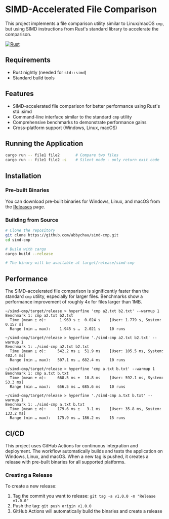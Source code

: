 # SIMD-Accelerated File Comparison

This project implements a file comparison utility similar to Linux/macOS `cmp`, but using SIMD instructions from Rust's standard library to accelerate the comparison.

[![Rust](https://github.com/abbychau/simd-cmp/actions/workflows/rust.yml/badge.svg)](https://github.com/abbychau/simd-cmp/actions/workflows/rust.yml)

## Requirements

- Rust nightly (needed for `std::simd`)
- Standard build tools

## Features

- SIMD-accelerated file comparison for better performance using Rust's std::simd
- Command-line interface similar to the standard `cmp` utility
- Comprehensive benchmarks to demonstrate performance gains
- Cross-platform support (Windows, Linux, macOS)

## Running the Application

```bash
cargo run -- file1 file2       # Compare two files
cargo run -- file1 file2 -s    # Silent mode - only return exit code
```

## Installation

### Pre-built Binaries

You can download pre-built binaries for Windows, Linux, and macOS from the [Releases](https://github.com/abbychau/simd-cmp/releases) page.

### Building from Source

```bash
# Clone the repository
git clone https://github.com/abbychau/simd-cmp.git
cd simd-cmp

# Build with cargo
cargo build --release

# The binary will be available at target/release/simd-cmp
```

## Performance

The SIMD-accelerated file comparison is significantly faster than the standard `cmp` utility, especially for larger files. Benchmarks show a performance improvement of roughly 4x for files larger than 1MB.

```
~/simd-cmp/target/release > hyperfine 'cmp a2.txt b2.txt' --warmup 1
Benchmark 1: cmp a2.txt b2.txt
  Time (mean ± σ):      1.969 s ±  0.024 s    [User: 1.779 s, System: 0.157 s]
  Range (min … max):    1.945 s …  2.021 s    10 runs

~/simd-cmp/target/release > hyperfine './simd-cmp a2.txt b2.txt' --warmup 1
Benchmark 1: ./simd-cmp a2.txt b2.txt
  Time (mean ± σ):     542.2 ms ±  51.9 ms    [User: 105.5 ms, System: 403.4 ms]
  Range (min … max):   507.1 ms … 682.4 ms    10 runs

~/simd-cmp/target/release > hyperfine 'cmp a.txt b.txt' --warmup 1
Benchmark 1: cmp a.txt b.txt
  Time (mean ± σ):     668.5 ms ±  10.8 ms    [User: 592.1 ms, System: 53.3 ms]
  Range (min … max):   656.5 ms … 685.6 ms    10 runs

~/simd-cmp/target/release > hyperfine './simd-cmp a.txt b.txt' --warmup 1
Benchmark 1: ./simd-cmp a.txt b.txt
  Time (mean ± σ):     179.6 ms ±   3.1 ms    [User: 35.8 ms, System: 133.2 ms]
  Range (min … max):   175.9 ms … 186.2 ms    15 runs
```

## CI/CD

This project uses GitHub Actions for continuous integration and deployment. The workflow automatically builds and tests the application on Windows, Linux, and macOS. When a new tag is pushed, it creates a release with pre-built binaries for all supported platforms.

### Creating a Release

To create a new release:

1. Tag the commit you want to release: `git tag -a v1.0.0 -m "Release v1.0.0"`
2. Push the tag: `git push origin v1.0.0`
3. GitHub Actions will automatically build the binaries and create a release